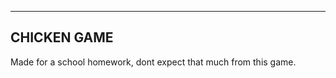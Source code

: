 -----------------------------
CHICKEN GAME
-----------------------------
Made for a school homework, dont expect that much from this game.